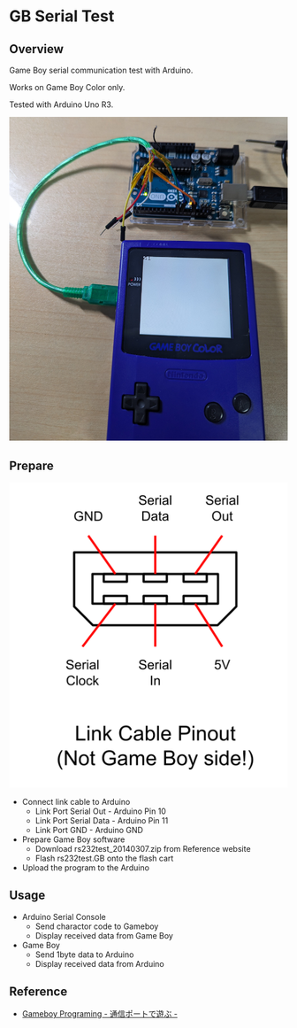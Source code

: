 # GB Serial Test
## Overview
Game Boy serial communication test with Arduino.

Works on Game Boy Color only.

Tested with Arduino Uno R3.

![image](image.jpg)

## Prepare
![Link Cable Pinout](link_cable_pinout.svg)

- Connect link cable to Arduino
    - Link Port Serial Out - Arduino Pin 10
    - Link Port Serial Data - Arduino Pin 11
    - Link Port GND - Arduino GND
- Prepare Game Boy software
    - Download rs232test_20140307.zip from Reference website
    - Flash rs232test.GB onto the flash cart
- Upload the program to the Arduino

## Usage
- Arduino Serial Console
    - Send charactor code to Gameboy
    - Display received data from Game Boy
- Game Boy
    - Send 1byte data to Arduino
    - Display received data from Arduino

## Reference
- [Gameboy Programing - 通信ポートで遊ぶ -](http://mydocuments.g2.xrea.com/html/gb/comm.html)